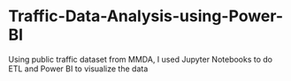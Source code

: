 # Traffic-Data-Analysis-using-Power-BI
Using public traffic dataset from MMDA, I used Jupyter Notebooks to do ETL and Power BI to visualize the data
